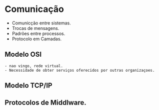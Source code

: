 # Comunicação
- Comunicção entre sistemas.
- Trocas de mensagens.
- Padrões entre processos.
- Protocolo em Camadas.
## Modelo OSI
    - nao vingo, rede virtual.
    - Necessidade de obter serviços oferecidos por outras organizaçoes.
## Modelo TCP/IP
    
## Protocolos de Middlware.
